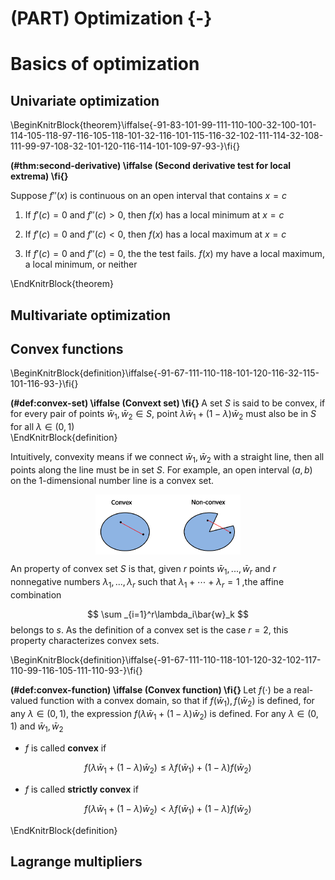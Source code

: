 
# (PART) Optimization {-}

# Basics of optimization 


## Univariate optimization 

\BeginKnitrBlock{theorem}\iffalse{-91-83-101-99-111-110-100-32-100-101-114-105-118-97-116-105-118-101-32-116-101-115-116-32-102-111-114-32-108-111-99-97-108-32-101-120-116-114-101-109-97-93-}\fi{}<div class="theorem"><span class="theorem" id="thm:second-derivative"><strong>(\#thm:second-derivative)  \iffalse (Second derivative test for local extrema) \fi{} </strong></span>

Suppose $f''(x)$ is continuous on an open interval that contains $x = c$  

1. If $f'(c) = 0$ and $f''(c) > 0$, then $f(x)$ has a local minimum at $x = c$  

2. If $f'(c) = 0$ and $f''(c) < 0$, then $f(x)$ has a local maximum at $x = c$  

3. If $f'(c) = 0$ and $f''(c) = 0$, the the test fails. $f(x)$ my have a local maximum, a local minimum, or neither </div>\EndKnitrBlock{theorem}






## Multivariate optimization 


## Convex functions 

\BeginKnitrBlock{definition}\iffalse{-91-67-111-110-118-101-120-116-32-115-101-116-93-}\fi{}<div class="definition"><span class="definition" id="def:convex-set"><strong>(\#def:convex-set)  \iffalse (Convext set) \fi{} </strong></span>
A set $S$ is said to be convex, if for every pair of points $\bar{w}_1, \bar{w}_2 \in S$, point $\lambda\bar{w}_1 + (1 - \lambda)\bar{w}_2$ must also be in $S$ for all $\lambda \in (0, 1)$ </div>\EndKnitrBlock{definition}

Intuitively, convexity means if we connect $\bar{w}_1, \bar{w}_2$ with a straight line, then all points along the line must be in set $S$. For example, an open interval $(a, b)$ on the 1-dimensional number line is a convex set. 

<img src="images/convex-set.png" width="232" style="display: block; margin: auto;" />

An property of convex set $S$ is that, given $r$ points $\bar{w}_1, ..., \bar{w}_r$ and $r$ nonnegative numbers $\lambda_1, ..., \lambda_r$ such that $\lambda_1 + \cdots + \lambda_r = 1$ ,the affine combination 

$$
\sum _{i=1}^r\lambda_i\bar{w}_k
$$
belongs to $s$. As the definition of a convex set is the case $r = 2$, this property characterizes convex sets. 

\BeginKnitrBlock{definition}\iffalse{-91-67-111-110-118-101-120-32-102-117-110-99-116-105-111-110-93-}\fi{}<div class="definition"><span class="definition" id="def:convex-function"><strong>(\#def:convex-function)  \iffalse (Convex function) \fi{} </strong></span>
Let $f(\cdot)$ be a real-valued function with a convex domain, so that if $f(\bar{w}_1), f(\bar{w}_2)$ is defined, for any $\lambda \in (0, 1)$, the expression $f\big( \lambda\bar{w}_1 + (1- \lambda)\bar{w}_2\big)$ is defined. For any $\lambda \in (0, 1)$ and $\bar{w}_1, \bar{w}_2$

- $f$ is called **convex** if 

$$
f\big(\lambda\bar{w}_1 + (1 - \lambda)\bar{w}_2\big) \le \lambda f(\bar{w}_1) + (1-\lambda)f(\bar{w}_2)
$$

- $f$ is called **strictly convex** if 

$$
f\big(\lambda\bar{w}_1 + (1 - \lambda)\bar{w}_2\big) \lt \lambda f(\bar{w}_1) + (1-\lambda)f(\bar{w}_2)
$$</div>\EndKnitrBlock{definition}




## Lagrange multipliers


